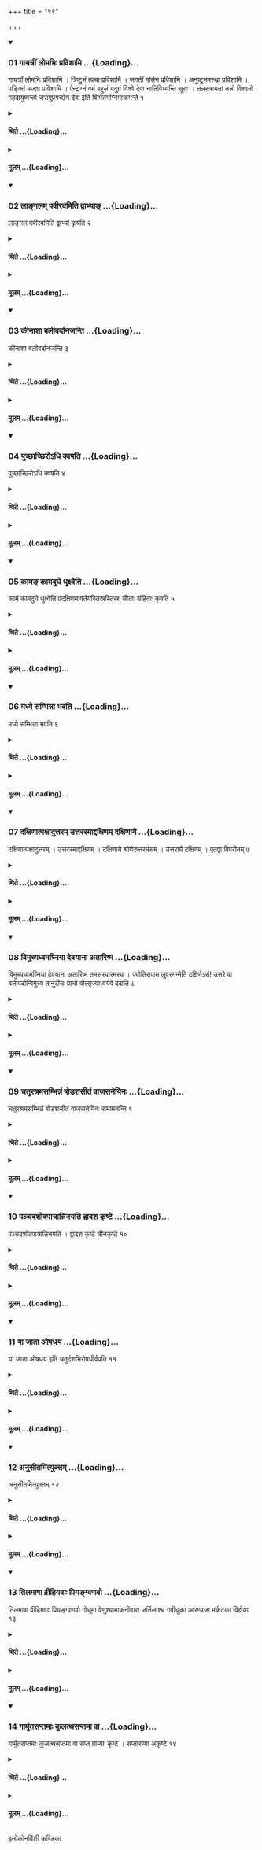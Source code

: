 +++
title = "१९"

+++

<div class="js_include" includetitle="true" newlevelforh1="3" unfilled url="/vedAH_yajuH/taittirIyam/sUtram/ApastambaH/shrautam/vishvAsa-prastutiH/16/19/01_gAyatrIM_lomabhiH_pravishAmi.md">
<details open><summary><h3>01 गायत्रीं लोमभिः प्रविशामि ...{Loading}...</h3></summary>

गायत्रीं लोमभिः प्रविशामि । त्रिष्टुभं त्वचा प्रविशामि । जगतीं मांसेन प्रविशामि । अनुष्टुभमस्थ्ना प्रविशामि । पङ्क्तिं मज्ज्ञा प्रविशामि । ऐन्द्राग्नं वर्म बहुलं यदुग्रं विश्वे देवा नातिविध्यन्ति सूराः । तन्नस्त्रायतां तन्नो विश्वतो महदायुष्मन्तो जरामुप्रगच्छेम देवा इति विमितमग्निमाक्रमन्ते १
</details>
</div>
<div class="js_include collapsed" newlevelforh1="4" title="थिते" unfilled url="/vedAH_yajuH/taittirIyam/sUtram/ApastambaH/shrautam/thite/16/19/01_gAyatrIM_lomabhiH_pravishAmi.md">
<details><summary><h4>थिते ...{Loading}...</h4></summary>

गायत्रीं लोमभिः प्रविशामि । त्रिष्टुभं त्वचा प्रविशामि । जगतीं मांसेन प्रविशामि । अनुष्टुभमस्थ्ना प्रविशामि । पङ्क्तिं मज्ज्ञा प्रविशामि । ऐन्द्राग्नं वर्म बहुलं यदुग्रं विश्वे देवा नातिविध्यन्ति सूराः । तन्नस्त्रायतां तन्नो विश्वतो महदायुष्मन्तो जरामुप्रगच्छेम देवा इति विमितमग्निमाक्रमन्ते १
</details>
</div>
<div class="js_include collapsed" newlevelforh1="4" title="मूलम्" unfilled url="/vedAH_yajuH/taittirIyam/sUtram/ApastambaH/shrautam/mUlam/16/19/01_gAyatrIM_lomabhiH_pravishAmi.md">
<details><summary><h4>मूलम् ...{Loading}...</h4></summary>

गायत्रीं लोमभिः प्रविशामि । त्रिष्टुभं त्वचा प्रविशामि । जगतीं मांसेन प्रविशामि । अनुष्टुभमस्थ्ना प्रविशामि । पङ्क्तिं मज्ज्ञा प्रविशामि । ऐन्द्राग्नं वर्म बहुलं यदुग्रं विश्वे देवा नातिविध्यन्ति सूराः । तन्नस्त्रायतां तन्नो विश्वतो महदायुष्मन्तो जरामुप्रगच्छेम देवा इति विमितमग्निमाक्रमन्ते १
</details>
</div>
<div class="js_include" includetitle="true" newlevelforh1="3" unfilled url="/vedAH_yajuH/taittirIyam/sUtram/ApastambaH/shrautam/vishvAsa-prastutiH/16/19/02_lAngalam_pavIravamiti_dvAbhyA~N.md">
<details open><summary><h3>02 लाङ्गलम् पवीरवमिति द्वाभ्याङ् ...{Loading}...</h3></summary>

लाङ्गलं पवीरवमिति द्वाभ्यां कृषति २
</details>
</div>
<div class="js_include collapsed" newlevelforh1="4" title="थिते" unfilled url="/vedAH_yajuH/taittirIyam/sUtram/ApastambaH/shrautam/thite/16/19/02_lAngalam_pavIravamiti_dvAbhyA~N.md">
<details><summary><h4>थिते ...{Loading}...</h4></summary>

लाङ्गलं पवीरवमिति द्वाभ्यां कृषति २
</details>
</div>
<div class="js_include collapsed" newlevelforh1="4" title="मूलम्" unfilled url="/vedAH_yajuH/taittirIyam/sUtram/ApastambaH/shrautam/mUlam/16/19/02_lAngalam_pavIravamiti_dvAbhyA~N.md">
<details><summary><h4>मूलम् ...{Loading}...</h4></summary>

लाङ्गलं पवीरवमिति द्वाभ्यां कृषति २
</details>
</div>
<div class="js_include" includetitle="true" newlevelforh1="3" unfilled url="/vedAH_yajuH/taittirIyam/sUtram/ApastambaH/shrautam/vishvAsa-prastutiH/16/19/03_kInAshA_balIvardAnajanti.md">
<details open><summary><h3>03 कीनाशा बलीवर्दानजन्ति ...{Loading}...</h3></summary>

कीनाशा बलीवर्दानजन्ति ३
</details>
</div>
<div class="js_include collapsed" newlevelforh1="4" title="थिते" unfilled url="/vedAH_yajuH/taittirIyam/sUtram/ApastambaH/shrautam/thite/16/19/03_kInAshA_balIvardAnajanti.md">
<details><summary><h4>थिते ...{Loading}...</h4></summary>

कीनाशा बलीवर्दानजन्ति ३
</details>
</div>
<div class="js_include collapsed" newlevelforh1="4" title="मूलम्" unfilled url="/vedAH_yajuH/taittirIyam/sUtram/ApastambaH/shrautam/mUlam/16/19/03_kInAshA_balIvardAnajanti.md">
<details><summary><h4>मूलम् ...{Loading}...</h4></summary>

कीनाशा बलीवर्दानजन्ति ३
</details>
</div>
<div class="js_include" includetitle="true" newlevelforh1="3" unfilled url="/vedAH_yajuH/taittirIyam/sUtram/ApastambaH/shrautam/vishvAsa-prastutiH/16/19/04_puchChAchChiro-dhi_kvaShati.md">
<details open><summary><h3>04 पुच्छाच्छिरोऽधि क्वषति ...{Loading}...</h3></summary>

पुच्छाच्छिरोऽधि क्वषति ४
</details>
</div>
<div class="js_include collapsed" newlevelforh1="4" title="थिते" unfilled url="/vedAH_yajuH/taittirIyam/sUtram/ApastambaH/shrautam/thite/16/19/04_puchChAchChiro-dhi_kvaShati.md">
<details><summary><h4>थिते ...{Loading}...</h4></summary>

पुच्छाच्छिरोऽधि क्वषति ४
</details>
</div>
<div class="js_include collapsed" newlevelforh1="4" title="मूलम्" unfilled url="/vedAH_yajuH/taittirIyam/sUtram/ApastambaH/shrautam/mUlam/16/19/04_puchChAchChiro-dhi_kvaShati.md">
<details><summary><h4>मूलम् ...{Loading}...</h4></summary>

पुच्छाच्छिरोऽधि क्वषति ४
</details>
</div>
<div class="js_include" includetitle="true" newlevelforh1="3" unfilled url="/vedAH_yajuH/taittirIyam/sUtram/ApastambaH/shrautam/vishvAsa-prastutiH/16/19/05_kAma~N_kAmadughe_dhuxveti.md">
<details open><summary><h3>05 कामङ् कामदुघे धुक्ष्वेति ...{Loading}...</h3></summary>

कामं कामदुघे धुक्ष्वेति प्रदक्षिणमावर्तयंस्तिस्रस्तिस्रः सीताः संहिताः कृषति ५
</details>
</div>
<div class="js_include collapsed" newlevelforh1="4" title="थिते" unfilled url="/vedAH_yajuH/taittirIyam/sUtram/ApastambaH/shrautam/thite/16/19/05_kAma~N_kAmadughe_dhuxveti.md">
<details><summary><h4>थिते ...{Loading}...</h4></summary>

कामं कामदुघे धुक्ष्वेति प्रदक्षिणमावर्तयंस्तिस्रस्तिस्रः सीताः संहिताः कृषति ५
</details>
</div>
<div class="js_include collapsed" newlevelforh1="4" title="मूलम्" unfilled url="/vedAH_yajuH/taittirIyam/sUtram/ApastambaH/shrautam/mUlam/16/19/05_kAma~N_kAmadughe_dhuxveti.md">
<details><summary><h4>मूलम् ...{Loading}...</h4></summary>

कामं कामदुघे धुक्ष्वेति प्रदक्षिणमावर्तयंस्तिस्रस्तिस्रः सीताः संहिताः कृषति ५
</details>
</div>
<div class="js_include" includetitle="true" newlevelforh1="3" unfilled url="/vedAH_yajuH/taittirIyam/sUtram/ApastambaH/shrautam/vishvAsa-prastutiH/16/19/06_madhye_sambhinnA_bhavati.md">
<details open><summary><h3>06 मध्ये सम्भिन्ना भवति ...{Loading}...</h3></summary>

मध्ये सम्भिन्ना भवति ६
</details>
</div>
<div class="js_include collapsed" newlevelforh1="4" title="थिते" unfilled url="/vedAH_yajuH/taittirIyam/sUtram/ApastambaH/shrautam/thite/16/19/06_madhye_sambhinnA_bhavati.md">
<details><summary><h4>थिते ...{Loading}...</h4></summary>

मध्ये सम्भिन्ना भवति ६
</details>
</div>
<div class="js_include collapsed" newlevelforh1="4" title="मूलम्" unfilled url="/vedAH_yajuH/taittirIyam/sUtram/ApastambaH/shrautam/mUlam/16/19/06_madhye_sambhinnA_bhavati.md">
<details><summary><h4>मूलम् ...{Loading}...</h4></summary>

मध्ये सम्भिन्ना भवति ६
</details>
</div>
<div class="js_include" includetitle="true" newlevelforh1="3" unfilled url="/vedAH_yajuH/taittirIyam/sUtram/ApastambaH/shrautam/vishvAsa-prastutiH/16/19/07_daxiNAtpaxAduttaram_uttarasmAddaxiNam_daxiNAyai.md">
<details open><summary><h3>07 दक्षिणात्पक्षादुत्तरम् उत्तरस्माद्दक्षिणम् दक्षिणायै ...{Loading}...</h3></summary>

दक्षिणात्पक्षादुत्तरम् । उत्तरस्माद्दक्षिणम् । दक्षिणायै श्रोणेरुत्तरमंसम् । उत्तरायै दक्षिणम् । एतद्वा विपरीतम् ७
</details>
</div>
<div class="js_include collapsed" newlevelforh1="4" title="थिते" unfilled url="/vedAH_yajuH/taittirIyam/sUtram/ApastambaH/shrautam/thite/16/19/07_daxiNAtpaxAduttaram_uttarasmAddaxiNam_daxiNAyai.md">
<details><summary><h4>थिते ...{Loading}...</h4></summary>

दक्षिणात्पक्षादुत्तरम् । उत्तरस्माद्दक्षिणम् । दक्षिणायै श्रोणेरुत्तरमंसम् । उत्तरायै दक्षिणम् । एतद्वा विपरीतम् ७
</details>
</div>
<div class="js_include collapsed" newlevelforh1="4" title="मूलम्" unfilled url="/vedAH_yajuH/taittirIyam/sUtram/ApastambaH/shrautam/mUlam/16/19/07_daxiNAtpaxAduttaram_uttarasmAddaxiNam_daxiNAyai.md">
<details><summary><h4>मूलम् ...{Loading}...</h4></summary>

दक्षिणात्पक्षादुत्तरम् । उत्तरस्माद्दक्षिणम् । दक्षिणायै श्रोणेरुत्तरमंसम् । उत्तरायै दक्षिणम् । एतद्वा विपरीतम् ७
</details>
</div>
<div class="js_include" includetitle="true" newlevelforh1="3" unfilled url="/vedAH_yajuH/taittirIyam/sUtram/ApastambaH/shrautam/vishvAsa-prastutiH/16/19/08_vimuchyadhvamaghniyA_devayAnA_atAriShma.md">
<details open><summary><h3>08 विमुच्यध्वमघ्निया देवयाना अतारिष्म ...{Loading}...</h3></summary>

विमुच्यध्वमघ्निया देवयाना अतारिष्म तमसस्पारमस्य । ज्योतिरापाम लुवरगन्मेति दक्षिणेऽसं\! उत्तरे वा बलीवर्दान्विमुच्य तानुदीचः प्राचो वोत्सृज्याध्वर्यवे ददाति ८
</details>
</div>
<div class="js_include collapsed" newlevelforh1="4" title="थिते" unfilled url="/vedAH_yajuH/taittirIyam/sUtram/ApastambaH/shrautam/thite/16/19/08_vimuchyadhvamaghniyA_devayAnA_atAriShma.md">
<details><summary><h4>थिते ...{Loading}...</h4></summary>

विमुच्यध्वमघ्निया देवयाना अतारिष्म तमसस्पारमस्य । ज्योतिरापाम लुवरगन्मेति दक्षिणेऽसं\! उत्तरे वा बलीवर्दान्विमुच्य तानुदीचः प्राचो वोत्सृज्याध्वर्यवे ददाति ८
</details>
</div>
<div class="js_include collapsed" newlevelforh1="4" title="मूलम्" unfilled url="/vedAH_yajuH/taittirIyam/sUtram/ApastambaH/shrautam/mUlam/16/19/08_vimuchyadhvamaghniyA_devayAnA_atAriShma.md">
<details><summary><h4>मूलम् ...{Loading}...</h4></summary>

विमुच्यध्वमघ्निया देवयाना अतारिष्म तमसस्पारमस्य । ज्योतिरापाम लुवरगन्मेति दक्षिणेऽसं\! उत्तरे वा बलीवर्दान्विमुच्य तानुदीचः प्राचो वोत्सृज्याध्वर्यवे ददाति ८
</details>
</div>
<div class="js_include" includetitle="true" newlevelforh1="3" unfilled url="/vedAH_yajuH/taittirIyam/sUtram/ApastambaH/shrautam/vishvAsa-prastutiH/16/19/09_chaturashramasambhinnaM_ShoDashasItaM_vAjasaneyinaH.md">
<details open><summary><h3>09 चतुरश्रमसम्भिन्नं षोडशसीतं वाजसनेयिनः ...{Loading}...</h3></summary>

चतुरश्रमसम्भिन्नं षोडशसीतं वाजसनेयिनः समामनन्ति ९
</details>
</div>
<div class="js_include collapsed" newlevelforh1="4" title="थिते" unfilled url="/vedAH_yajuH/taittirIyam/sUtram/ApastambaH/shrautam/thite/16/19/09_chaturashramasambhinnaM_ShoDashasItaM_vAjasaneyinaH.md">
<details><summary><h4>थिते ...{Loading}...</h4></summary>

चतुरश्रमसम्भिन्नं षोडशसीतं वाजसनेयिनः समामनन्ति ९
</details>
</div>
<div class="js_include collapsed" newlevelforh1="4" title="मूलम्" unfilled url="/vedAH_yajuH/taittirIyam/sUtram/ApastambaH/shrautam/mUlam/16/19/09_chaturashramasambhinnaM_ShoDashasItaM_vAjasaneyinaH.md">
<details><summary><h4>मूलम् ...{Loading}...</h4></summary>

चतुरश्रमसम्भिन्नं षोडशसीतं वाजसनेयिनः समामनन्ति ९
</details>
</div>
<div class="js_include" includetitle="true" newlevelforh1="3" unfilled url="/vedAH_yajuH/taittirIyam/sUtram/ApastambaH/shrautam/vishvAsa-prastutiH/16/19/10_panchadashodapAtrAnninayati_dvAdasha_kRShTe.md">
<details open><summary><h3>10 पञ्चदशोदपात्रान्निनयति द्वादश कृष्टे ...{Loading}...</h3></summary>

पञ्चदशोदपात्रान्निनयति । द्वादश कृष्टे त्रीनकृष्टे १०
</details>
</div>
<div class="js_include collapsed" newlevelforh1="4" title="थिते" unfilled url="/vedAH_yajuH/taittirIyam/sUtram/ApastambaH/shrautam/thite/16/19/10_panchadashodapAtrAnninayati_dvAdasha_kRShTe.md">
<details><summary><h4>थिते ...{Loading}...</h4></summary>

पञ्चदशोदपात्रान्निनयति । द्वादश कृष्टे त्रीनकृष्टे १०
</details>
</div>
<div class="js_include collapsed" newlevelforh1="4" title="मूलम्" unfilled url="/vedAH_yajuH/taittirIyam/sUtram/ApastambaH/shrautam/mUlam/16/19/10_panchadashodapAtrAnninayati_dvAdasha_kRShTe.md">
<details><summary><h4>मूलम् ...{Loading}...</h4></summary>

पञ्चदशोदपात्रान्निनयति । द्वादश कृष्टे त्रीनकृष्टे १०
</details>
</div>
<div class="js_include" includetitle="true" newlevelforh1="3" unfilled url="/vedAH_yajuH/taittirIyam/sUtram/ApastambaH/shrautam/vishvAsa-prastutiH/16/19/11_yA_jAtA_oShadhaya.md">
<details open><summary><h3>11 या जाता ओषधय ...{Loading}...</h3></summary>

या जाता ओषधय इति चतुर्दशभिरोषधीर्वपति ११
</details>
</div>
<div class="js_include collapsed" newlevelforh1="4" title="थिते" unfilled url="/vedAH_yajuH/taittirIyam/sUtram/ApastambaH/shrautam/thite/16/19/11_yA_jAtA_oShadhaya.md">
<details><summary><h4>थिते ...{Loading}...</h4></summary>

या जाता ओषधय इति चतुर्दशभिरोषधीर्वपति ११
</details>
</div>
<div class="js_include collapsed" newlevelforh1="4" title="मूलम्" unfilled url="/vedAH_yajuH/taittirIyam/sUtram/ApastambaH/shrautam/mUlam/16/19/11_yA_jAtA_oShadhaya.md">
<details><summary><h4>मूलम् ...{Loading}...</h4></summary>

या जाता ओषधय इति चतुर्दशभिरोषधीर्वपति ११
</details>
</div>
<div class="js_include" includetitle="true" newlevelforh1="3" unfilled url="/vedAH_yajuH/taittirIyam/sUtram/ApastambaH/shrautam/vishvAsa-prastutiH/16/19/12_anusItamityuktam.md">
<details open><summary><h3>12 अनुसीतमित्युक्तम् ...{Loading}...</h3></summary>

अनुसीतमित्युक्तम् १२
</details>
</div>
<div class="js_include collapsed" newlevelforh1="4" title="थिते" unfilled url="/vedAH_yajuH/taittirIyam/sUtram/ApastambaH/shrautam/thite/16/19/12_anusItamityuktam.md">
<details><summary><h4>थिते ...{Loading}...</h4></summary>

अनुसीतमित्युक्तम् १२
</details>
</div>
<div class="js_include collapsed" newlevelforh1="4" title="मूलम्" unfilled url="/vedAH_yajuH/taittirIyam/sUtram/ApastambaH/shrautam/mUlam/16/19/12_anusItamityuktam.md">
<details><summary><h4>मूलम् ...{Loading}...</h4></summary>

अनुसीतमित्युक्तम् १२
</details>
</div>
<div class="js_include" includetitle="true" newlevelforh1="3" unfilled url="/vedAH_yajuH/taittirIyam/sUtram/ApastambaH/shrautam/vishvAsa-prastutiH/16/19/13_tilamAShA_vrIhiyavAH_priyangvaNavo.md">
<details open><summary><h3>13 तिलमाषा व्रीहियवाः प्रियङ्ग्वणवो ...{Loading}...</h3></summary>

तिलमाषा व्रीहियवाः प्रियङ्ग्वणवो गोधूमा वेणुश्यामाकनीवारा जर्तिलाश्च गवीधुका आरण्यजा मर्कटका विज्ञेयाः १३
</details>
</div>
<div class="js_include collapsed" newlevelforh1="4" title="थिते" unfilled url="/vedAH_yajuH/taittirIyam/sUtram/ApastambaH/shrautam/thite/16/19/13_tilamAShA_vrIhiyavAH_priyangvaNavo.md">
<details><summary><h4>थिते ...{Loading}...</h4></summary>

तिलमाषा व्रीहियवाः प्रियङ्ग्वणवो गोधूमा वेणुश्यामाकनीवारा जर्तिलाश्च गवीधुका आरण्यजा मर्कटका विज्ञेयाः १३
</details>
</div>
<div class="js_include collapsed" newlevelforh1="4" title="मूलम्" unfilled url="/vedAH_yajuH/taittirIyam/sUtram/ApastambaH/shrautam/mUlam/16/19/13_tilamAShA_vrIhiyavAH_priyangvaNavo.md">
<details><summary><h4>मूलम् ...{Loading}...</h4></summary>

तिलमाषा व्रीहियवाः प्रियङ्ग्वणवो गोधूमा वेणुश्यामाकनीवारा जर्तिलाश्च गवीधुका आरण्यजा मर्कटका विज्ञेयाः १३
</details>
</div>
<div class="js_include" includetitle="true" newlevelforh1="3" unfilled url="/vedAH_yajuH/taittirIyam/sUtram/ApastambaH/shrautam/vishvAsa-prastutiH/16/19/14_gArmutasaptamAH_kulatthasaptamA_vA.md">
<details open><summary><h3>14 गार्मुतसप्तमाः कुलत्थसप्तमा वा ...{Loading}...</h3></summary>

गार्मुतसप्तमाः कुलत्थसप्तमा वा सप्त ग्राम्याः कृष्टे । सप्तारण्या अकृष्टे १४
</details>
</div>
<div class="js_include collapsed" newlevelforh1="4" title="थिते" unfilled url="/vedAH_yajuH/taittirIyam/sUtram/ApastambaH/shrautam/thite/16/19/14_gArmutasaptamAH_kulatthasaptamA_vA.md">
<details><summary><h4>थिते ...{Loading}...</h4></summary>

गार्मुतसप्तमाः कुलत्थसप्तमा वा सप्त ग्राम्याः कृष्टे । सप्तारण्या अकृष्टे १४
</details>
</div>
<div class="js_include collapsed" newlevelforh1="4" title="मूलम्" unfilled url="/vedAH_yajuH/taittirIyam/sUtram/ApastambaH/shrautam/mUlam/16/19/14_gArmutasaptamAH_kulatthasaptamA_vA.md">
<details><summary><h4>मूलम् ...{Loading}...</h4></summary>

गार्मुतसप्तमाः कुलत्थसप्तमा वा सप्त ग्राम्याः कृष्टे । सप्तारण्या अकृष्टे १४
</details>
</div>

  
इत्येकोनविंशी कण्डिका 
